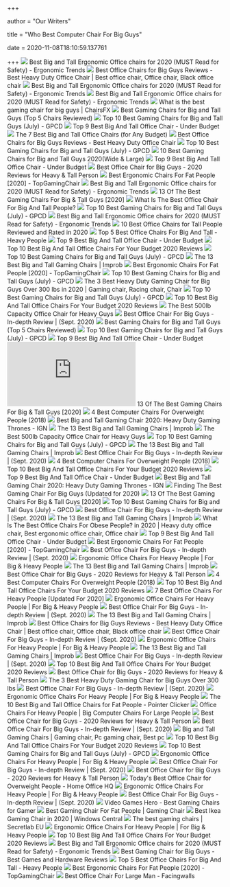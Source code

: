 +++
        
author = "Our Writers"
        
title = "Who Best Computer Chair For Big Guys"
        
date = 2020-11-08T18:10:59.137761
        
+++
[ ![](http://ergonomictrends.com/wp-content/uploads/2018/06/best-big-and-tall-office-chairs.jpg)](http://ergonomictrends.com/wp-content/uploads/2018/06/best-big-and-tall-office-chairs.jpg) Best Big and Tall Ergonomic Office chairs for 2020 (MUST Read for Safety) -  Ergonomic Trends
[ ![](https://i.pinimg.com/originals/c8/09/ae/c809ae0e724a3054d7f5c771a3d597fd.jpg)](https://i.pinimg.com/originals/c8/09/ae/c809ae0e724a3054d7f5c771a3d597fd.jpg) Best Office Chairs for Big Guys Reviews - Best Heavy Duty Office Chair | Best  office chair, Office chair, Black office chair
[ ![](http://ergonomictrends.com/wp-content/uploads/2020/05/anda-seat-kaiser-chair-review-amz.jpg)](http://ergonomictrends.com/wp-content/uploads/2020/05/anda-seat-kaiser-chair-review-amz.jpg) Best Big and Tall Ergonomic Office chairs for 2020 (MUST Read for Safety) -  Ergonomic Trends
[ ![](http://ergonomictrends.com/wp-content/uploads/2018/06/Reficcer-High-Back-Chair-review.jpg)](http://ergonomictrends.com/wp-content/uploads/2018/06/Reficcer-High-Back-Chair-review.jpg) Best Big and Tall Ergonomic Office chairs for 2020 (MUST Read for Safety) -  Ergonomic Trends
[ ![](https://chairsfx.com/wp-content/uploads/2020/03/best-400-lbs-gaming-chairs.jpg)](https://chairsfx.com/wp-content/uploads/2020/03/best-400-lbs-gaming-chairs.jpg) What is the best gaming chair for big guys | ChairsFX
[ ![](https://www.gentlery.com/wp-content/uploads/2017/06/4.jpg)](https://www.gentlery.com/wp-content/uploads/2017/06/4.jpg) Best Gaming Chairs for Big and Tall Guys (Top 5 Chairs Reviewed)
[ ![](https://gamingpcdesks.com/wp-content/uploads/2020/07/Blue-Whale-Big-and-Tall-Gaming-Chair-with-Massage-Lumbar-Support-1-974x1024.jpg)](https://gamingpcdesks.com/wp-content/uploads/2020/07/Blue-Whale-Big-and-Tall-Gaming-Chair-with-Massage-Lumbar-Support-1-974x1024.jpg) Top 10 Best Gaming Chairs for Big and Tall Guys (July) - GPCD
[ ![](https://officechairjudge.com/wp-content/uploads/2017/09/BestMassage-High-Back-Big-and-Tall-Office-Chair.jpg?x61104)](https://officechairjudge.com/wp-content/uploads/2017/09/BestMassage-High-Back-Big-and-Tall-Office-Chair.jpg?x61104) Top 9 Best Big And Tall Office Chair - Under Budget
[ ![](https://techguided.com/wp-content/uploads/2018/08/best-big-and-tall-office-chairs.jpg)](https://techguided.com/wp-content/uploads/2018/08/best-big-and-tall-office-chairs.jpg) The 7 Best Big and Tall Office Chairs (for Any Budget)
[ ![](https://www.heavyduty.life/wp-content/uploads/2019/02/Flash-Furniture-HERCULES-Series-Big-Tall-500-lb.-Rated-Black-Leather-Executive-Swivel-Chair-with-Extra-Wide-Seat.jpg)](https://www.heavyduty.life/wp-content/uploads/2019/02/Flash-Furniture-HERCULES-Series-Big-Tall-500-lb.-Rated-Black-Leather-Executive-Swivel-Chair-with-Extra-Wide-Seat.jpg) Best Office Chairs for Big Guys Reviews - Best Heavy Duty Office Chair
[ ![](https://gamingpcdesks.com/wp-content/uploads/2020/07/Featured-Image-1.jpg)](https://gamingpcdesks.com/wp-content/uploads/2020/07/Featured-Image-1.jpg) Top 10 Best Gaming Chairs for Big and Tall Guys (July) - GPCD
[ ![](https://www.pcguide.com/wp-content/uploads/2019/05/best-gaming-chair-for-big-guys.jpg)](https://www.pcguide.com/wp-content/uploads/2019/05/best-gaming-chair-for-big-guys.jpg) 10 Best Gaming Chairs for Big and Tall Guys 2020(Wide & Large)
[ ![](https://officechairjudge.com/wp-content/uploads/2017/09/KILLABEE-Big-and-Tall-400lb-Memory-Foam-Gaming-Chair.jpg?x61104)](https://officechairjudge.com/wp-content/uploads/2017/09/KILLABEE-Big-and-Tall-400lb-Memory-Foam-Gaming-Chair.jpg?x61104) Top 9 Best Big And Tall Office Chair - Under Budget
[ ![](https://bestratedofficechair.com/wp-content/uploads/2019/01/gaming-chair-for-big-guys-e1564715081266-219x300.jpg)](https://bestratedofficechair.com/wp-content/uploads/2019/01/gaming-chair-for-big-guys-e1564715081266-219x300.jpg) Best Office Chair for Big Guys - 2020 Reviews for Heavy & Tall Person
[ ![](https://images-na.ssl-images-amazon.com/images/I/417PiAiE5bL.jpg)](https://images-na.ssl-images-amazon.com/images/I/417PiAiE5bL.jpg) Best Ergonomic Chairs For Fat People [2020] - TopGamingChair
[ ![](http://ergonomictrends.com/wp-content/uploads/2018/06/YAMASORO-Ergonomic-High-Back-Chair-review.jpg)](http://ergonomictrends.com/wp-content/uploads/2018/06/YAMASORO-Ergonomic-High-Back-Chair-review.jpg) Best Big and Tall Ergonomic Office chairs for 2020 (MUST Read for Safety) -  Ergonomic Trends
[ ![](https://www.toolsofmen.com/wp-content/uploads/2017/06/best-gaming-chairs-for-big-and-tall-guys.jpg)](https://www.toolsofmen.com/wp-content/uploads/2017/06/best-gaming-chairs-for-big-and-tall-guys.jpg) 13 Of The Best Gaming Chairs For Big & Tall Guys [2020]
[ ![](https://1.bp.blogspot.com/-GCIy3nA-N18/Xmf2dZKg1vI/AAAAAAAAABQ/4Vf1rgRG9kYO2RGmwUgCem4DUyWPMJS7QCLcBGAsYHQ/s640/office-chair-for-big-and-tall-people.jpg)](https://1.bp.blogspot.com/-GCIy3nA-N18/Xmf2dZKg1vI/AAAAAAAAABQ/4Vf1rgRG9kYO2RGmwUgCem4DUyWPMJS7QCLcBGAsYHQ/s640/office-chair-for-big-and-tall-people.jpg) What Is The Best Office Chair For Big And Tall People?
[ ![](https://gamingpcdesks.com/wp-content/uploads/2020/07/REFICCER-%E2%80%93-Big-Tall-High-Back-Executive-Office-Chair-1024x962.jpg)](https://gamingpcdesks.com/wp-content/uploads/2020/07/REFICCER-%E2%80%93-Big-Tall-High-Back-Executive-Office-Chair-1024x962.jpg) Top 10 Best Gaming Chairs for Big and Tall Guys (July) - GPCD
[ ![](http://ergonomictrends.com/wp-content/uploads/2018/06/Flash-Furniture-HERCULES-Reception-Chair-review.jpg)](http://ergonomictrends.com/wp-content/uploads/2018/06/Flash-Furniture-HERCULES-Reception-Chair-review.jpg) Best Big and Tall Ergonomic Office chairs for 2020 (MUST Read for Safety) -  Ergonomic Trends
[ ![](https://www.theworkbuzz.com/wp-content/uploads/2020/02/best-office-chairs-for-tall-people.jpg)](https://www.theworkbuzz.com/wp-content/uploads/2020/02/best-office-chairs-for-tall-people.jpg) 10 Best Office Chairs for Tall People Reviewed and Rated in 2020
[ ![](https://removeandreplace.com/wp-content/uploads/2015/08/Boss-B991-CP-Heavy-Duty-Double-Plush-Caressoftplus-Chair-350-Pound.jpg)](https://removeandreplace.com/wp-content/uploads/2015/08/Boss-B991-CP-Heavy-Duty-Double-Plush-Caressoftplus-Chair-350-Pound.jpg) Top 5 Best Office Chairs For Big And Tall - Heavy People
[ ![](https://officechairjudge.com/wp-content/uploads/2019/06/La-Z-Boy-Delano-Big-Tall-Executive-Bonded-Leather-Office-Chair.jpg?x61104)](https://officechairjudge.com/wp-content/uploads/2019/06/La-Z-Boy-Delano-Big-Tall-Executive-Bonded-Leather-Office-Chair.jpg?x61104) Top 9 Best Big And Tall Office Chair - Under Budget
[ ![](https://images-na.ssl-images-amazon.com/images/I/81qDZlj87iL._SL500_.jpg)](https://images-na.ssl-images-amazon.com/images/I/81qDZlj87iL._SL500_.jpg) Top 10 Best Big And Tall Office Chairs For Your Budget 2020 Reviews
[ ![](https://gamingpcdesks.com/wp-content/uploads/2020/07/REFICCER-%E2%80%93-Big-and-Tall-Reclining-Leather-Office-Chair-with-Footrest-1024x979.jpg)](https://gamingpcdesks.com/wp-content/uploads/2020/07/REFICCER-%E2%80%93-Big-and-Tall-Reclining-Leather-Office-Chair-with-Footrest-1024x979.jpg) Top 10 Best Gaming Chairs for Big and Tall Guys (July) - GPCD
[ ![](https://cdn.improb.com/wp-content/uploads/2019/05/Best-Big-and-Tall-Gaming-Chairs.jpg)](https://cdn.improb.com/wp-content/uploads/2019/05/Best-Big-and-Tall-Gaming-Chairs.jpg) The 13 Best Big and Tall Gaming Chairs | Improb
[ ![](https://topgamingchair.com/wp-content/uploads/2019/02/x_seating_office-desk-chairs_leap-plus-chair_reference.png)](https://topgamingchair.com/wp-content/uploads/2019/02/x_seating_office-desk-chairs_leap-plus-chair_reference.png) Best Ergonomic Chairs For Fat People [2020] - TopGamingChair
[ ![](https://gamingpcdesks.com/wp-content/uploads/2020/07/VON-RACER-Big-and-Tall-400lb-Memory-Foam-Gaming-Chair-1024x1009.jpg)](https://gamingpcdesks.com/wp-content/uploads/2020/07/VON-RACER-Big-and-Tall-400lb-Memory-Foam-Gaming-Chair-1024x1009.jpg) Top 10 Best Gaming Chairs for Big and Tall Guys (July) - GPCD
[ ![](https://i.pinimg.com/originals/49/5d/ce/495dcebc6625d5b5d2f0bc6ae145ee65.jpg)](https://i.pinimg.com/originals/49/5d/ce/495dcebc6625d5b5d2f0bc6ae145ee65.jpg) The 3 Best Heavy Duty Gaming Chair for Big Guys Over 300 lbs in 2020 |  Gaming chair, Racing chair, Chair
[ ![](https://gamingpcdesks.com/wp-content/uploads/2020/07/RESPAWN-%E2%80%93-400-Lbs-Big-and-Tall-Racing-Style-Gaming-Chair-647x1024.jpg)](https://gamingpcdesks.com/wp-content/uploads/2020/07/RESPAWN-%E2%80%93-400-Lbs-Big-and-Tall-Racing-Style-Gaming-Chair-647x1024.jpg) Top 10 Best Gaming Chairs for Big and Tall Guys (July) - GPCD
[ ![](https://images-na.ssl-images-amazon.com/images/I/917dURrmIyL._SL500_.jpg)](https://images-na.ssl-images-amazon.com/images/I/917dURrmIyL._SL500_.jpg) Top 10 Best Big And Tall Office Chairs For Your Budget 2020 Reviews
[ ![](https://m.media-amazon.com/images/I/41Bx4fb-jLL.jpg)](https://m.media-amazon.com/images/I/41Bx4fb-jLL.jpg) The Best 500lb Capacity Office Chair for Heavy Guys
[ ![](https://pickadvisor.org/wp-content/uploads/2019/12/Best-Office-Chairs-For-Big-Guys-5-1024x1024.jpeg)](https://pickadvisor.org/wp-content/uploads/2019/12/Best-Office-Chairs-For-Big-Guys-5-1024x1024.jpeg) Best Office Chair For Big Guys - In-depth Review | (Sept. 2020)
[ ![](https://m.media-amazon.com/images/I/41KLzhBMQnL.jpg)](https://m.media-amazon.com/images/I/41KLzhBMQnL.jpg) Best Gaming Chairs for Big and Tall Guys (Top 5 Chairs Reviewed)
[ ![](https://gamingpcdesks.com/wp-content/uploads/2020/07/FANTASYLAB-Big-Tall-400lb-Massage-Memory-Foam-Reclining-Gaming-Chair-1017x1024.jpg)](https://gamingpcdesks.com/wp-content/uploads/2020/07/FANTASYLAB-Big-Tall-400lb-Massage-Memory-Foam-Reclining-Gaming-Chair-1017x1024.jpg) Top 10 Best Gaming Chairs for Big and Tall Guys (July) - GPCD
[ ![](https://officechairjudge.com/wp-content/uploads/2019/01/Boss_Office_Products_B991-CP_Heavy_Duty_Double_Plush_LeatherPlus_Chair.jpg?x61104)](https://officechairjudge.com/wp-content/uploads/2019/01/Boss_Office_Products_B991-CP_Heavy_Duty_Double_Plush_LeatherPlus_Chair.jpg?x61104) Top 9 Best Big And Tall Office Chair - Under Budget
[ ![](https://www.toolsofmen.com/wp-content/plugins/aawp/public/image.php?url=aHR0cHM6Ly9tLm1lZGlhLWFtYXpvbi5jb20vaW1hZ2VzL0kvNDEzQ1JxdkxPZUwuanBn)](https://www.toolsofmen.com/wp-content/plugins/aawp/public/image.php?url=aHR0cHM6Ly9tLm1lZGlhLWFtYXpvbi5jb20vaW1hZ2VzL0kvNDEzQ1JxdkxPZUwuanBn) 13 Of The Best Gaming Chairs For Big & Tall Guys [2020]
[ ![](https://www.officemator.com/wp-content/uploads/2018/07/dxracer-sentinel-tank-king.jpg)](https://www.officemator.com/wp-content/uploads/2018/07/dxracer-sentinel-tank-king.jpg)  4 Best Computer Chairs For Overweight People (2018)
[ ![](https://assets1.ignimgs.com/2020/03/17/SecretlabTitan-XL-2020-Series1584483742467.jpg)](https://assets1.ignimgs.com/2020/03/17/SecretlabTitan-XL-2020-Series1584483742467.jpg) Best Big and Tall Gaming Chair 2020: Heavy Duty Gaming Thrones - IGN
[ ![](https://cdn.improb.com/wp-content/uploads/2019/05/DXRacer-King-Series-Big-and-Tall-Chair-DOH-KS06-NB.jpg)](https://cdn.improb.com/wp-content/uploads/2019/05/DXRacer-King-Series-Big-and-Tall-Chair-DOH-KS06-NB.jpg) The 13 Best Big and Tall Gaming Chairs | Improb
[ ![](https://images-na.ssl-images-amazon.com/images/I/41QCQlGvbvL.jpg)](https://images-na.ssl-images-amazon.com/images/I/41QCQlGvbvL.jpg) The Best 500lb Capacity Office Chair for Heavy Guys
[ ![](https://gamingpcdesks.com/wp-content/uploads/2020/07/FANTASYLAB-Big-and-Tall-440lb-Gaming-Chair-1003x1024.jpg)](https://gamingpcdesks.com/wp-content/uploads/2020/07/FANTASYLAB-Big-and-Tall-440lb-Gaming-Chair-1003x1024.jpg) Top 10 Best Gaming Chairs for Big and Tall Guys (July) - GPCD
[ ![](https://cdn.improb.com/wp-content/uploads/2019/05/Vertagear-P-Line-PL6000-Racing-Series-Gaming-Chair.jpg)](https://cdn.improb.com/wp-content/uploads/2019/05/Vertagear-P-Line-PL6000-Racing-Series-Gaming-Chair.jpg) The 13 Best Big and Tall Gaming Chairs | Improb
[ ![](https://pickadvisor.org/wp-content/uploads/2019/12/AmazonBasics-GF-80495H-2-600x600.jpg)](https://pickadvisor.org/wp-content/uploads/2019/12/AmazonBasics-GF-80495H-2-600x600.jpg) Best Office Chair For Big Guys - In-depth Review | (Sept. 2020)
[ ![](https://www.officemator.com/wp-content/uploads/2018/02/space-seating-chair-High-Quality-Herman-Miller-Aeron-Alternative-666x1024.jpg)](https://www.officemator.com/wp-content/uploads/2018/02/space-seating-chair-High-Quality-Herman-Miller-Aeron-Alternative-666x1024.jpg)  4 Best Computer Chairs For Overweight People (2018)
[ ![](https://images-na.ssl-images-amazon.com/images/I/81GzqyVfXrL._SL400_.jpg)](https://images-na.ssl-images-amazon.com/images/I/81GzqyVfXrL._SL400_.jpg) Top 10 Best Big And Tall Office Chairs For Your Budget 2020 Reviews
[ ![](https://officechairjudge.com/wp-content/uploads/2017/09/best_big_and_tall_office_chair_featured.jpg)](https://officechairjudge.com/wp-content/uploads/2017/09/best_big_and_tall_office_chair_featured.jpg) Top 9 Best Big And Tall Office Chair - Under Budget
[ ![](https://assets1.ignimgs.com/2018/07/17/chairs-1280-1531848348506.jpg)](https://assets1.ignimgs.com/2018/07/17/chairs-1280-1531848348506.jpg) Best Big and Tall Gaming Chair 2020: Heavy Duty Gaming Thrones - IGN
[ ![](https://www.wepc.com/wp-content/uploads/2019/03/DSC03134-1200x800.jpg)](https://www.wepc.com/wp-content/uploads/2019/03/DSC03134-1200x800.jpg) Finding The Best Gaming Chair For Big Guys (Updated for 2020)
[ ![](https://www.toolsofmen.com/wp-content/uploads/2020/04/Aeron-Task-Chair.jpg)](https://www.toolsofmen.com/wp-content/uploads/2020/04/Aeron-Task-Chair.jpg) 13 Of The Best Gaming Chairs For Big & Tall Guys [2020]
[ ![](https://gamingpcdesks.com/wp-content/uploads/2020/08/Flash-Furniture-HERCULES-Series-400-lbs-755x1024.jpg)](https://gamingpcdesks.com/wp-content/uploads/2020/08/Flash-Furniture-HERCULES-Series-400-lbs-755x1024.jpg) Top 10 Best Gaming Chairs for Big and Tall Guys (July) - GPCD
[ ![](https://pickadvisor.org/wp-content/uploads/2019/12/SMUGDESK-1432-1-600x600.jpg)](https://pickadvisor.org/wp-content/uploads/2019/12/SMUGDESK-1432-1-600x600.jpg) Best Office Chair For Big Guys - In-depth Review | (Sept. 2020)
[ ![](https://cdn.improb.com/wp-content/uploads/2019/05/DXRacer-Classic-Series-DOH-CE120-NC-Big-and-Tall-Chair.jpg)](https://cdn.improb.com/wp-content/uploads/2019/05/DXRacer-Classic-Series-DOH-CE120-NC-Big-and-Tall-Chair.jpg) The 13 Best Big and Tall Gaming Chairs | Improb
[ ![](https://i.pinimg.com/originals/3e/80/d6/3e80d661e0c50f63716cac9df0eee54d.png)](https://i.pinimg.com/originals/3e/80/d6/3e80d661e0c50f63716cac9df0eee54d.png) What Is The Best Office Chairs For Obese People? in 2020 | Heavy duty office  chair, Best ergonomic office chair, Office chair
[ ![](https://officechairjudge.com/wp-content/uploads/2017/09/AmazonBasics-Big-Tall-Executive-Office-Chair.jpg?x61104)](https://officechairjudge.com/wp-content/uploads/2017/09/AmazonBasics-Big-Tall-Executive-Office-Chair.jpg?x61104) Top 9 Best Big And Tall Office Chair - Under Budget
[ ![](https://images-na.ssl-images-amazon.com/images/I/41fP2WUXc-L.jpg)](https://images-na.ssl-images-amazon.com/images/I/41fP2WUXc-L.jpg) Best Ergonomic Chairs For Fat People [2020] - TopGamingChair
[ ![](https://pickadvisor.org/wp-content/uploads/2019/12/Serta-43506-3-600x600.jpg)](https://pickadvisor.org/wp-content/uploads/2019/12/Serta-43506-3-600x600.jpg) Best Office Chair For Big Guys - In-depth Review | (Sept. 2020)
[ ![](https://images-na.ssl-images-amazon.com/images/I/61R%2BQNdBTmL._AC_SL1010_.jpg)](https://images-na.ssl-images-amazon.com/images/I/61R%2BQNdBTmL._AC_SL1010_.jpg) Ergonomic Office Chairs For Heavy People | For Big & Heavy People
[ ![](https://cdn.improb.com/wp-content/uploads/2019/05/LANGRIA-High-Back-Reclining-Gaming-Office-Chair.jpg)](https://cdn.improb.com/wp-content/uploads/2019/05/LANGRIA-High-Back-Reclining-Gaming-Office-Chair.jpg) The 13 Best Big and Tall Gaming Chairs | Improb
[ ![](https://bestratedofficechair.com/wp-content/uploads/2019/01/450-lbs-limit-drafting-chair-300x300.jpg)](https://bestratedofficechair.com/wp-content/uploads/2019/01/450-lbs-limit-drafting-chair-300x300.jpg) Best Office Chair for Big Guys - 2020 Reviews for Heavy & Tall Person
[ ![](https://www.officemator.com/wp-content/uploads/2018/07/dxracer-tank.jpg)](https://www.officemator.com/wp-content/uploads/2018/07/dxracer-tank.jpg)  4 Best Computer Chairs For Overweight People (2018)
[ ![](http://gameslearningsociety.org/wp-content/uploads/2019/07/tall-office-chairs.jpg)](http://gameslearningsociety.org/wp-content/uploads/2019/07/tall-office-chairs.jpg) Top 10 Best Big And Tall Office Chairs For Your Budget 2020 Reviews
[ ![](https://chairthrone.com/wp-content/uploads/2020/09/Office-Chair-for-Heavy-People.jpg)](https://chairthrone.com/wp-content/uploads/2020/09/Office-Chair-for-Heavy-People.jpg) 7 Best Office Chairs For Heavy People [Updated For 2020] 
[ ![](https://forbigandheavypeople.com/wp-content/uploads/2018/06/Big-Tall-Office-chair-400-LB-300x297.jpg)](https://forbigandheavypeople.com/wp-content/uploads/2018/06/Big-Tall-Office-chair-400-LB-300x297.jpg) Ergonomic Office Chairs For Heavy People | For Big & Heavy People
[ ![](https://pickadvisor.org/wp-content/uploads/2019/12/Best-Office-Chairs-For-Big-Guys-2-1024x683.jpg)](https://pickadvisor.org/wp-content/uploads/2019/12/Best-Office-Chairs-For-Big-Guys-2-1024x683.jpg) Best Office Chair For Big Guys - In-depth Review | (Sept. 2020)
[ ![](https://cdn.improb.com/wp-content/uploads/2019/05/Kinsal-Large-Size-Racing-Gaming-Office-Chair.jpg)](https://cdn.improb.com/wp-content/uploads/2019/05/Kinsal-Large-Size-Racing-Gaming-Office-Chair.jpg) The 13 Best Big and Tall Gaming Chairs | Improb
[ ![](https://i.pinimg.com/564x/79/73/01/797301d7bbfc6e2d05c1b612b8112766.jpg)](https://i.pinimg.com/564x/79/73/01/797301d7bbfc6e2d05c1b612b8112766.jpg) Best Office Chairs for Big Guys Reviews - Best Heavy Duty Office Chair | Best  office chair, Office chair, Black office chair
[ ![](https://pickadvisor.org/wp-content/uploads/2019/12/Best-Office-Chairs-For-Big-Guys-1024x768.jpg)](https://pickadvisor.org/wp-content/uploads/2019/12/Best-Office-Chairs-For-Big-Guys-1024x768.jpg) Best Office Chair For Big Guys - In-depth Review | (Sept. 2020)
[ ![](https://forbigandheavypeople.com/wp-content/uploads/2018/06/Ergonomic-Office-Chairs-For-Heavy-People.jpg)](https://forbigandheavypeople.com/wp-content/uploads/2018/06/Ergonomic-Office-Chairs-For-Heavy-People.jpg) Ergonomic Office Chairs For Heavy People | For Big & Heavy People
[ ![](https://cdn.improb.com/wp-content/uploads/2019/05/Steelcase-Leap-Chair.jpg)](https://cdn.improb.com/wp-content/uploads/2019/05/Steelcase-Leap-Chair.jpg) The 13 Best Big and Tall Gaming Chairs | Improb
[ ![](https://pickadvisor.org/wp-content/uploads/2019/12/Office-Chairs-For-Big-Guysb-1.jpg)](https://pickadvisor.org/wp-content/uploads/2019/12/Office-Chairs-For-Big-Guysb-1.jpg) Best Office Chair For Big Guys - In-depth Review | (Sept. 2020)
[ ![](https://images-na.ssl-images-amazon.com/images/I/71LkoiJmyTL._SL500_.jpg)](https://images-na.ssl-images-amazon.com/images/I/71LkoiJmyTL._SL500_.jpg) Top 10 Best Big And Tall Office Chairs For Your Budget 2020 Reviews
[ ![](https://bestratedofficechair.com/wp-content/uploads/2019/06/Serta-Leighton-Big-And-Tall-Home-Office-Chair-Extra-Wide-Seat-250lbs-300x300.jpg)](https://bestratedofficechair.com/wp-content/uploads/2019/06/Serta-Leighton-Big-And-Tall-Home-Office-Chair-Extra-Wide-Seat-250lbs-300x300.jpg) Best Office Chair for Big Guys - 2020 Reviews for Heavy & Tall Person
[ ![](https://images-na.ssl-images-amazon.com/images/I/51cAYC60ygL.jpg)](https://images-na.ssl-images-amazon.com/images/I/51cAYC60ygL.jpg) The 3 Best Heavy Duty Gaming Chair for Big Guys Over 300 lbs
[ ![](https://pickadvisor.org/wp-content/uploads/2019/12/SMUGDESK-0566-600x600.jpg)](https://pickadvisor.org/wp-content/uploads/2019/12/SMUGDESK-0566-600x600.jpg) Best Office Chair For Big Guys - In-depth Review | (Sept. 2020)
[ ![](https://images-na.ssl-images-amazon.com/images/I/71bH-mWuy3L._SL1500_.jpg)](https://images-na.ssl-images-amazon.com/images/I/71bH-mWuy3L._SL1500_.jpg) Ergonomic Office Chairs For Heavy People | For Big & Heavy People
[ ![](https://m.media-amazon.com/images/I/51zte4jGFiL.jpg)](https://m.media-amazon.com/images/I/51zte4jGFiL.jpg) The 10 Best Big and Tall Office Chairs for Fat People - Pointer Clicker
[ ![](https://images-na.ssl-images-amazon.com/images/I/71D6kbJhVeL._SL1500_.jpg)](https://images-na.ssl-images-amazon.com/images/I/71D6kbJhVeL._SL1500_.jpg) Office Chairs For Heavy People | Big Computer Chairs For Large People
[ ![](https://bestratedofficechair.com/wp-content/uploads/2019/06/Best-Extra-Wide-Seat-Computer-Chairs-300x300.jpg)](https://bestratedofficechair.com/wp-content/uploads/2019/06/Best-Extra-Wide-Seat-Computer-Chairs-300x300.jpg) Best Office Chair for Big Guys - 2020 Reviews for Heavy & Tall Person
[ ![](https://pickadvisor.org/wp-content/uploads/2019/12/Boss-Office-Products-B911-4-600x600.jpg)](https://pickadvisor.org/wp-content/uploads/2019/12/Boss-Office-Products-B911-4-600x600.jpg) Best Office Chair For Big Guys - In-depth Review | (Sept. 2020)
[ ![](https://i.pinimg.com/originals/02/91/00/029100112df790cf0058a791196c3dc5.jpg)](https://i.pinimg.com/originals/02/91/00/029100112df790cf0058a791196c3dc5.jpg) Big and Tall Gaming Chairs | Gaming chair, Pc gaming chair, Best pc
[ ![](https://images-na.ssl-images-amazon.com/images/I/41WsKRGV1QL._SL400_.jpg)](https://images-na.ssl-images-amazon.com/images/I/41WsKRGV1QL._SL400_.jpg) Top 10 Best Big And Tall Office Chairs For Your Budget 2020 Reviews
[ ![](https://gamingpcdesks.com/wp-content/uploads/2020/07/Furious-Gaming-Chair-Racing-Style-High-Back-1-571x1024.jpg)](https://gamingpcdesks.com/wp-content/uploads/2020/07/Furious-Gaming-Chair-Racing-Style-High-Back-1-571x1024.jpg) Top 10 Best Gaming Chairs for Big and Tall Guys (July) - GPCD
[ ![](https://images-na.ssl-images-amazon.com/images/I/41JfXku3UML.jpg)](https://images-na.ssl-images-amazon.com/images/I/41JfXku3UML.jpg) Ergonomic Office Chairs For Heavy People | For Big & Heavy People
[ ![](https://pickadvisor.org/wp-content/uploads/2019/12/HON-VL705-1-600x600.jpg)](https://pickadvisor.org/wp-content/uploads/2019/12/HON-VL705-1-600x600.jpg) Best Office Chair For Big Guys - In-depth Review | (Sept. 2020)
[ ![](https://bestratedofficechair.com/wp-content/uploads/2019/06/Best-Office-Star-Big-And-Tall-Mesh-Office-Chairs-300x300.jpg)](https://bestratedofficechair.com/wp-content/uploads/2019/06/Best-Office-Star-Big-And-Tall-Mesh-Office-Chairs-300x300.jpg) Best Office Chair for Big Guys - 2020 Reviews for Heavy & Tall Person
[ ![](https://homeofficehq.net/wp-content/uploads/2018/11/office-chair-for-overweight-people-e1542853053925.jpg)](https://homeofficehq.net/wp-content/uploads/2018/11/office-chair-for-overweight-people-e1542853053925.jpg) Today's Best Office Chair for Overweight People - Home Office HQ
[ ![](https://forbigandheavypeople.com/wp-content/uploads/2020/10/Office-Chairs-For-Heavy-People.jpg)](https://forbigandheavypeople.com/wp-content/uploads/2020/10/Office-Chairs-For-Heavy-People.jpg) Ergonomic Office Chairs For Heavy People | For Big & Heavy People
[ ![](https://pickadvisor.org/wp-content/uploads/2019/12/Comfort-Products-Commodore-II-2-600x600.jpg)](https://pickadvisor.org/wp-content/uploads/2019/12/Comfort-Products-Commodore-II-2-600x600.jpg) Best Office Chair For Big Guys - In-depth Review | (Sept. 2020)
[ ![](http://www.videogameshero.com/wp-content/uploads/2018/10/Gaming-Chairs-for-Big-Guys.jpg)](http://www.videogameshero.com/wp-content/uploads/2018/10/Gaming-Chairs-for-Big-Guys.jpg) Video Games Hero - Best Gaming Chairs for Gamer
[ ![](https://gamingdemons.com/wp-content/uploads/2018/04/Ficmax-Ergonomic-High-back-Large-Size-Office-Desk-Chair-Swivel-Black-PC-Gaming-Chair-with-Lumbar-Massage-Support-and-Retractible-Footrest.jpg)](https://gamingdemons.com/wp-content/uploads/2018/04/Ficmax-Ergonomic-High-back-Large-Size-Office-Desk-Chair-Swivel-Black-PC-Gaming-Chair-with-Lumbar-Massage-Support-and-Retractible-Footrest.jpg) Best Gaming Chair For Fat People | Gaming Chair
[ ![](https://www.windowscentral.com/sites/wpcentral.com/files/styles/large/public/field/image/2019/11/markus-chair-pic.jpg?itok=Uh37z4Yo)](https://www.windowscentral.com/sites/wpcentral.com/files/styles/large/public/field/image/2019/11/markus-chair-pic.jpg?itok=Uh37z4Yo) Best Ikea Gaming Chair in 2020 | Windows Central
[ ![](https://pbs.twimg.com/media/Dsc1_vpWoAAg10P.jpg)](https://pbs.twimg.com/media/Dsc1_vpWoAAg10P.jpg) The best gaming chairs | Secretlab EU
[ ![](https://i.ytimg.com/vi/Z3VFmrpFw8c/maxresdefault.jpg)](https://i.ytimg.com/vi/Z3VFmrpFw8c/maxresdefault.jpg) Ergonomic Office Chairs For Heavy People | For Big & Heavy People
[ ![](https://images-na.ssl-images-amazon.com/images/I/71%2BOrmOVz0L._SL500_.jpg)](https://images-na.ssl-images-amazon.com/images/I/71%2BOrmOVz0L._SL500_.jpg) Top 10 Best Big And Tall Office Chairs For Your Budget 2020 Reviews
[ ![](https://i1.wp.com/ergonomictrends.com/wp-content/uploads/2018/10/best-big-tall-office-chair-400-lbs.jpg?resize=350%2C200)](https://i1.wp.com/ergonomictrends.com/wp-content/uploads/2018/10/best-big-tall-office-chair-400-lbs.jpg?resize=350%2C200) Best Big and Tall Ergonomic Office chairs for 2020 (MUST Read for Safety) -  Ergonomic Trends
[ ![](https://cdn.shortpixel.ai/client/q_lossy,ret_img,w_1024,h_576/https://bestwiiugames.com/wp-content/uploads/2020/05/best-gaming-chair-for-bigger-guys-1024x576.jpg)](https://cdn.shortpixel.ai/client/q_lossy,ret_img,w_1024,h_576/https://bestwiiugames.com/wp-content/uploads/2020/05/best-gaming-chair-for-bigger-guys-1024x576.jpg) Best Gaming Chair for Big Guys - Best Games and Hardware Reviews
[ ![](https://removeandreplace.com/wp-content/uploads/2015/08/Comfort-Products-60-5800T-Commodore-II-Oversize-Leather-Chair-with-Adjustable-Headrest-Black.jpg)](https://removeandreplace.com/wp-content/uploads/2015/08/Comfort-Products-60-5800T-Commodore-II-Oversize-Leather-Chair-with-Adjustable-Headrest-Black.jpg) Top 5 Best Office Chairs For Big And Tall - Heavy People
[ ![](https://topgamingchair.com/wp-content/uploads/2019/02/01-e1550855150767.jpg)](https://topgamingchair.com/wp-content/uploads/2019/02/01-e1550855150767.jpg) Best Ergonomic Chairs For Fat People [2020] - TopGamingChair
[ ![](https://i0.wp.com/arcticoceanforever.com/d/2018/06/big-tall-office-chairs-for-extra-large-comfort-offex-chair-and-glass-mat-zero-gravity-man-used-home-desk-eames-replica-sciatica-pain-best-fat-guys-tempurpedic-memory-foam-mattress.jpg)](https://i0.wp.com/arcticoceanforever.com/d/2018/06/big-tall-office-chairs-for-extra-large-comfort-offex-chair-and-glass-mat-zero-gravity-man-used-home-desk-eames-replica-sciatica-pain-best-fat-guys-tempurpedic-memory-foam-mattress.jpg) Best Office Chair For Large Man - Facingwalls
